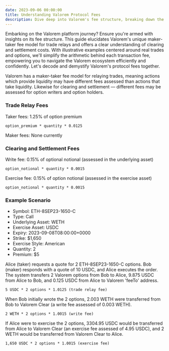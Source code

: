 ```yaml
---
date: 2023-09-06 00:00:00
title: Understanding Valorem Protocol Fees
description: Dive deep into Valorem's fee structure, breaking down the maker-taker fee model for trade relays, and the associated costs for clearing and settlement. Use real-world examples to simplify the process of calculating fees when writing, trading, and exercising options on the Valorem platform.
---
```


Embarking on the Valorem platform journey? Ensure you're armed with insights on its  fee structure. This guide 
elucidates Valorem's unique maker-taker fee model for trade relays and offers a clear understanding of clearing and 
settlement costs. With illustrative examples centered around real trades and options, we'll simplify the arithmetic 
behind each transaction fee, empowering you to navigate the Valorem ecosystem efficiently and confidently. Let's 
decode and demystify Valorem's protocol fees together.

Valorem has a maker-taker fee model for relaying trades, meaning actions which provide liquidity may have different fees assessed than actions that take liquidity. Likewise for clearing and settlement — different fees may be assessed for option writers and option holders.

### Trade Relay Fees

Taker fees: 1.25% of option premium

`option_premium * quantity * 0.0125`

Maker fees: None currently

### Clearing and Settlement Fees

Write fee: 0.15% of optional notional (assessed in the underlying asset)

`option_notional * quantity * 0.0015`

Exercise fee: 0.15% of option notional (assessed in the exercise asset)

`option_notional * quantity * 0.0015`

### Example Scenario

- Symbol: ETH-8SEP23-1650-C
- Type: Call
- Underlying Asset: WETH
- Exercise Asset: USDC
- Expiry: 2023-09-08T08:00:00+0000
- Strike: $1,650
- Exercise Style: American
- Quantity: 2
- Premium: $5

Alice (taker) requests a quote for 2 ETH-8SEP23-1650-C options. Bob (maker) responds with a quote of 10 USDC, and Alice executes the order. The system transfers 2 Valorem options from Bob to Alice, 9.875 USDC from Alice to Bob, and 0.125 USDC from Alice to Valorem 'feeTo' address.

`5 USDC * 2 options * 1.0125 (trade relay fee)`

When Bob initially wrote the 2 options, 2.003 WETH were transferred from Bob to Valorem Clear (a write fee assessed of 0.003 WETH).

`2 WETH * 2 options * 1.0015 (write fee)`

If Alice were to exercise the 2 options, 3304.95 USDC would be transferred from Alice to Valorem Clear (an exercise fee assessed of 4.95 USDC), and 2 WETH would be transferred from Valorem Clear to Alice.

`1,650 USDC * 2 options * 1.0015 (exercise fee)`
